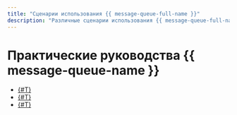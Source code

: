 ```yaml
---
title: "Сценарии использования {{ message-queue-full-name }}"
description: "Различные сценарии использования {{ message-queue-full-name }} в {{ yandex-cloud }}."
---
```


# Практические руководства {{ message-queue-name }}

* [{#T}](./video-converting-queue.md)
* [{#T}](./autoscale-monitoring.md)
* [{#T}](./serverless-trigger-budget-queue-vm-tg.md)